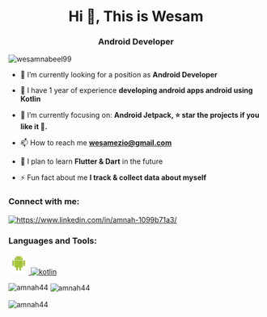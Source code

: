 <h1 align="center">Hi 👋, This is Wesam</h1>
<h3 align="center">Android Developer</h3>

<p align="left"> <img src="https://komarev.com/ghpvc/?username=wesamnabeel99&label=Profile%20views&color=0e75b6&style=flat" alt="wesamnabeel99" /> </p>

- 🔭 I’m currently looking for a position as **Android Developer**

- 🌱 I have 1 year of experience **developing android apps android using Kotlin**

- 🎯 I’m currently focusing on: **Android Jetpack, ⭐️ star the projects if you like it 🤩.**

- 📫 How to reach me **wesamezio@gmail.com**

- 💫 I plan to learn **Flutter & Dart** in the future 

- ⚡ Fun fact about me **I track & collect data about myself**


<h3 align="left">Connect with me:</h3>
<p align="left">
<a href="https://www.linkedin.com/in/wesamnabeel99/" target="blank"><img align="center" src="https://raw.githubusercontent.com/rahuldkjain/github-profile-readme-generator/master/src/images/icons/Social/linked-in-alt.svg" alt="https://www.linkedin.com/in/amnah-1099b71a3/" height="30" width="40" /></a>
</p>

<h3 align="left">Languages and Tools:</h3>
<p align="left"> <a href="https://developer.android.com" target="_blank" rel="noreferrer"> <img src="https://raw.githubusercontent.com/devicons/devicon/master/icons/android/android-original-wordmark.svg" alt="android" width="40" height="40"/> </a>
<a href="https://kotlinlang.org" target="_blank" rel="noreferrer"> <img src="https://www.vectorlogo.zone/logos/kotlinlang/kotlinlang-icon.svg" alt="kotlin" width="40" height="40"/> </a>
</p>

<p><img align="left" src="https://github-readme-stats.vercel.app/api/top-langs?username=wesamnabeel99&show_icons=true&locale=en&layout=compact" alt="amnah44" /></p>

<p>&nbsp;<img align="center" src="https://github-readme-stats.vercel.app/api?username=wesamnabeel99&show_icons=true&locale=en" alt="amnah44" /></p>

<p><img align="center" src="https://github-readme-streak-stats.herokuapp.com/?user=wesamnabeel99&" alt="amnah44" /></p>
